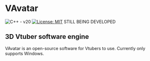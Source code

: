 # VAvatar
![C++ - v20]([https://img.shields.io/pypi/pyversions/:packageName](https://img.shields.io/badge/C++-green)]())
[![License: MIT](https://img.shields.io/badge/License-MIT-green.svg)]([https://opensource.org/licenses/MIT](https://github.com/TxbiG/VAvatar?tab=MIT-1-ov-file))
STILL BEING DEVELOPED

## 3D Vtuber software engine
VAvatar is an open-source software for Vtubers to use.
Currently only supports Windows.
